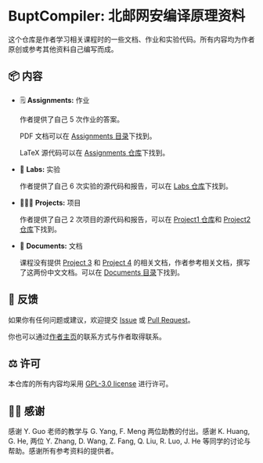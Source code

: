 # BuptCompiler: 北邮网安编译原理资料

这个仓库是作者学习相关课程时的一些文档、作业和实验代码。所有内容均为作者原创或参考其他资料自己编写而成。

## 📦 内容

- 🗒️ __Assignments:__ 作业

    作者提供了自己 5 次作业的答案。

    PDF 文档可以在 [Assignments 目录](https://github.com/XIA-Jinyi/BuptCompiler/tree/main/Assignments)下找到。

    LaTeX 源代码可以在 [Assignments 仓库](https://github.com/XIA-Jinyi/BuptCompiler-Assignments)下找到。

- 🔬 __Labs:__ 实验

    作者提供了自己 6 次实验的源代码和报告，可以在 [Labs 仓库](https://github.com/XIA-Jinyi/BuptCompiler-Labs)下找到。

- 🧑🏻‍💻 __Projects:__ 项目

    作者提供了自己 2 次项目的源代码和报告，可以在 [Project1 仓库](https://github.com/XIA-Jinyi/BuptCompiler-Project1)和 [Project2 仓库](https://github.com/XIA-Jinyi/BuptCompiler-Project2)下找到。

- 📖 __Documents:__ 文档

    课程没有提供 [Project 3](https://github.com/XIA-Jinyi/BuptCompiler/blob/main/Documents/Project%203.md) 和 [Project 4](https://github.com/XIA-Jinyi/BuptCompiler/blob/main/Documents/Project%204.md) 的相关文档，作者参考相关文档，撰写了这两份中文文档。可以在 [Documents 目录](https://github.com/XIA-Jinyi/BuptCompiler/tree/main/Documents)下找到。

## 💬 反馈

如果你有任何问题或建议，欢迎提交 [Issue](https://github.com/XIA-Jinyi/BuptCompiler/issues) 或 [Pull Request](https://github.com/XIA-Jinyi/BuptCompiler/pulls)。

你也可以通过[作者主页](https://xia-jinyi.github.io/)的联系方式与作者取得联系。

## ⚖️ 许可

本仓库的所有内容均采用 [GPL-3.0 license](https://github.com/XIA-Jinyi/BuptCompiler/blob/main/LICENSE) 进行许可。

## 🙏🏻 感谢

感谢 Y. Guo 老师的教学与 G. Yang, F. Meng 两位助教的付出。感谢 K. Huang, G. He, 两位 Y. Zhang, D. Wang, Z. Fang, Q. Liu, R. Luo, J. He 等同学的讨论与帮助。感谢所有参考资料的提供者。
